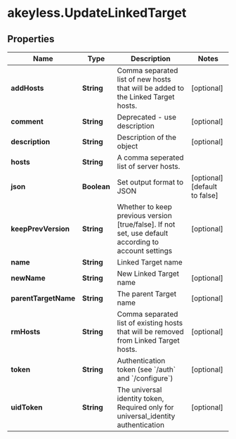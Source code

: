 # akeyless.UpdateLinkedTarget

## Properties

Name | Type | Description | Notes
------------ | ------------- | ------------- | -------------
**addHosts** | **String** | Comma separated list of new hosts that will be added to the Linked Target hosts. | [optional] 
**comment** | **String** | Deprecated - use description | [optional] 
**description** | **String** | Description of the object | [optional] 
**hosts** | **String** | A comma seperated list of server hosts. | 
**json** | **Boolean** | Set output format to JSON | [optional] [default to false]
**keepPrevVersion** | **String** | Whether to keep previous version [true/false]. If not set, use default according to account settings | [optional] 
**name** | **String** | Linked Target name | 
**newName** | **String** | New Linked Target name | [optional] 
**parentTargetName** | **String** | The parent Target name | [optional] 
**rmHosts** | **String** | Comma separated list of existing hosts that will be removed from Linked Target hosts. | [optional] 
**token** | **String** | Authentication token (see &#x60;/auth&#x60; and &#x60;/configure&#x60;) | [optional] 
**uidToken** | **String** | The universal identity token, Required only for universal_identity authentication | [optional] 


